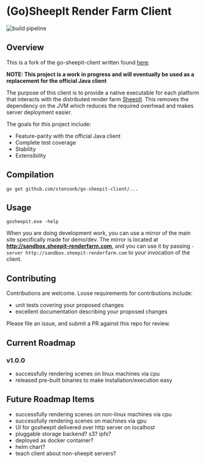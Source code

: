 # (Go)SheepIt Render Farm Client

![build pipeline](https://github.com/stensonb/go-sheepit-client/actions/workflows/main.yml/badge.svg)

## Overview

This is a fork of the go-sheepit-client written found [here](https://github.com/stuarta0/go-sheepit-client).

**NOTE: This project is a work in progress and will eventually be used as a replacement for the official Java client**

The purpose of this client is to provide a native executable for each platform that interacts with the distributed render farm [SheepIt](https://www.sheepit-renderfarm.com/). This removes the dependency on the JVM which reduces the required overhead and makes server deployment easier.

The goals for this project include:
* Feature-parity with the official Java client
* Complete test coverage
* Stability
* Extensibility

## Compilation

    go get github.com/stensonb/go-sheepit-client/...

## Usage

    gosheepit.exe -help

When you are doing development work, you can use a mirror of the main site specifically made for demo/dev. The mirror is located at **http://sandbox.sheepit-renderfarm.com**, and you can use it by passing `-server http://sandbox.sheepit-renderfarm.com` to your invocation of the client.

## Contributing
Contributions are welcome.  Loose requirements for contributions include:
* unit tests covering your proposed changes
* excellent documentation describing your proposed changes

Please file an issue, and submit a PR against this repo for review.

## Current Roadmap
### v1.0.0
* successfully rendering scenes on linux machines via cpu
* released pre-built binaries to make installation/execution easy

## Future Roadmap Items
* successfully rendering scenes on non-linux machines via cpu
* successfully rendering scenes on machines via gpu
* UI for gosheepit delivered over http server on localhost
* pluggable storage backend? s3? ipfs?
* deployed as docker container?
* helm chart? 
* teach client about non-sheepit servers?
